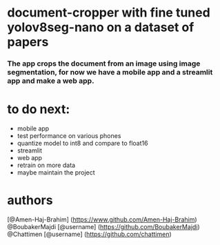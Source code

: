 # document-cropper with fine tuned yolov8seg-nano on a dataset of papers

### The app crops the document from an image using image segmentation, for now we have a mobile app and a streamlit app and make a web app.

# to do next:

- mobile app
- test performance on various phones
- quantize model to int8 and compare to float16
- streamlit
- web app
- retrain on more data
- maybe maintain the project

# authors

[@Amen-Haj-Brahim] (https://www.github.com/Amen-Haj-Brahim)
@BoubakerMajdi [@username] (https://github.com/BoubakerMajdi)
@Chattimen [@username] (https://github.com/chattimen)
